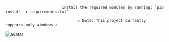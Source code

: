                              install the required modules by running: `pip install -r requirements.txt`

                                    ⚠️ Note: This project currently supports only windows ⚠️



![avatar](https://gitlab.com/mouhibb/empty-folders-remover-gui/-/raw/master/img/preview.png)
